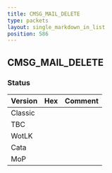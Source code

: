```yaml
---
title: CMSG_MAIL_DELETE
type: packets
layout: single_markdown_in_list
position: 586
---
```


## CMSG_MAIL_DELETE

### Status

Version | Hex | Comment
---------- | ---------- | ---------- 
Classic |  |  
TBC |  |  
WotLK |  |  
Cata |  |  
MoP |  |  